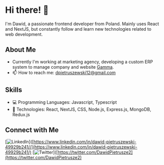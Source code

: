 # Hi there! 👋

I'm Dawid, a passionate frontend developer from Poland. Mainly uses React and NextJS, but constantly follow and learn new technologies related to web development.

## About Me
- Currently I'm working at marketing agency, developing a custom ERP system to manage company and website [Gamma](https://www.gamma24.pl/).
- 📫 How to reach me: [dpietruszewski12@gmail.com](mailto:dpietruszewski12@gmail.com)

## Skills

- 💻 Programming Languages: Javascript, Typescript
- 🚀 Technologies: React, NextJS, CSS, Node.js, Express.js, MongoDB, Redux.js

## Connect with Me

[![LinkedIn](https://img.shields.io/badge/LinkedIn-Dawid-blue)]([https://www.linkedin.com/in/dawid-pietruszewski-49929b241//](https://www.linkedin.com/in/dawid-pietruszewski-49929b241/)
[![Twitter](https://img.shields.io/badge/Twitter-Dawid-blue)]([https://twitter.com/DawidPietrusze2](https://twitter.com/DawidPietrusze2)

